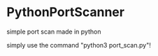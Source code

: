 # PythonPortScanner
simple port scan made in python

simply use the command "python3 port_scan.py"!
